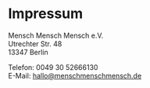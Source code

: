 # Impressum

Mensch Mensch Mensch e.V.<br/>
Utrechter Str. 48<br/>
13347 Berlin

Telefon: 0049 30 52666130<br/>
E-Mail: hallo@menschmenschmensch.de
